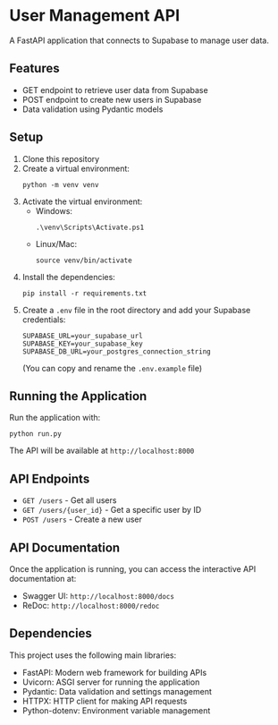 # User Management API

A FastAPI application that connects to Supabase to manage user data.

## Features

- GET endpoint to retrieve user data from Supabase
- POST endpoint to create new users in Supabase
- Data validation using Pydantic models

## Setup

1. Clone this repository
2. Create a virtual environment:
   ```
   python -m venv venv
   ```
3. Activate the virtual environment:
   - Windows:
     ```
     .\venv\Scripts\Activate.ps1
     ```
   - Linux/Mac:
     ```
     source venv/bin/activate
     ```
4. Install the dependencies:
   ```
   pip install -r requirements.txt
   ```
5. Create a `.env` file in the root directory and add your Supabase credentials:
   ```
   SUPABASE_URL=your_supabase_url
   SUPABASE_KEY=your_supabase_key
   SUPABASE_DB_URL=your_postgres_connection_string
   ```
   (You can copy and rename the `.env.example` file)

## Running the Application

Run the application with:

```
python run.py
```

The API will be available at `http://localhost:8000`

## API Endpoints

- `GET /users` - Get all users
- `GET /users/{user_id}` - Get a specific user by ID
- `POST /users` - Create a new user

## API Documentation

Once the application is running, you can access the interactive API documentation at:

- Swagger UI: `http://localhost:8000/docs`
- ReDoc: `http://localhost:8000/redoc`

## Dependencies

This project uses the following main libraries:
- FastAPI: Modern web framework for building APIs
- Uvicorn: ASGI server for running the application
- Pydantic: Data validation and settings management
- HTTPX: HTTP client for making API requests
- Python-dotenv: Environment variable management 
